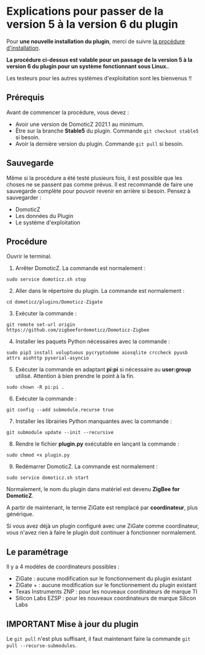 # Explications pour passer de la version 5 à la version 6 du plugin

Pour __une nouvelle installation du plugin__, merci de suivre [la procédure d'installation](Plugin_Installation.md).

__La procédure ci-dessus est valable pour un passage de la version 5 à la version 6 du plugin pour un système fonctionnant sous Linux.__.

Les testeurs pour les autres systèmes d'exploitation sont les bienvenus !!

## Prérequis

Avant de commencer la procédure, vous devez :

* Avoir une version de DomoticZ 2021.1 au minimum.
* Être sur la branche __Stable5__ du plugin. Commande `git checkout stable5` si besoin.
* Avoir la dernière version du plugin. Commande `git pull` si besoin.

## Sauvegarde

Même si la procédure a été testé plusieurs fois, il est possible que les choses ne se passent pas comme prévus.
Il est recommandé de faire une sauvegarde complète pour pouvoir revenir en arrière si besoin.
Pensez à sauvegarder :

* DomoticZ
* Les données du Plugin
* Le système d'exploitation

## Procédure

 Ouvrir le terminal.

1. Arrêter DomoticZ. La commande est normalement :

```
sudo service domoticz.sh stop
```

2. Aller dans le répertoire du plugin. La commande est normalement :

```
cd domoticz/plugins/Domoticz-Zigate
```

3. Exécuter la commande :

```
git remote set-url origin https://github.com/zigbeefordomoticz/Domoticz-Zigbee
```

4. Installer les paquets Python nécessaires avec la commande :

```
sudo pip3 install voluptuous pycryptodome aiosqlite crccheck pyusb attrs aiohttp pyserial-asyncio
```

5. Exécuter la commande en adaptant __pi:pi__ si nécessaire au __user:group__ utilisé. Attention à bien prendre le point à la fin.

```
sudo chown -R pi:pi .
```

6. Exécuter la commande :

```
git config --add submodule.recurse true
```

7. Installer les librairies Python manquantes avec la commande :

```
git submodule update --init --recursive
```

8. Rendre le fichier __plugin.py__ exécutable en lançant la commande :

```
sudo chmod +x plugin.py
```

9. Redémarrer DomoticZ. La commande est normalement :

```
sudo service domoticz.sh start
```

Normalement, le nom du plugin dans matériel est devenu __ZigBee for DomoticZ__.

A partir de maintenant, le terme ZiGate est remplacé par __coordinateur__, plus générique.

Si vous avez déjà un plugin configuré avec une ZiGate comme coordinateur, vous n'avez rien à faire le plugin doit continuer à fonctionner normalement.

## Le paramétrage

Il y a 4 modèles de coordinateurs possibles :

* ZiGate : aucune modification sur le fonctionnement du plugin existant
* ZiGate + : aucune modification sur le fonctionnement du plugin existant
* Texas Instruments ZNP : pour les nouveaux coordinateurs de marque TI
* Silicon Labs EZSP  : pour les nouveaux coordinateurs de marque Silicon Labs

## IMPORTANT Mise à jour du plugin

Le `git pull` n'est plus suffisant, il faut maintenant faire la commande `git pull --recurse-submodules`.
